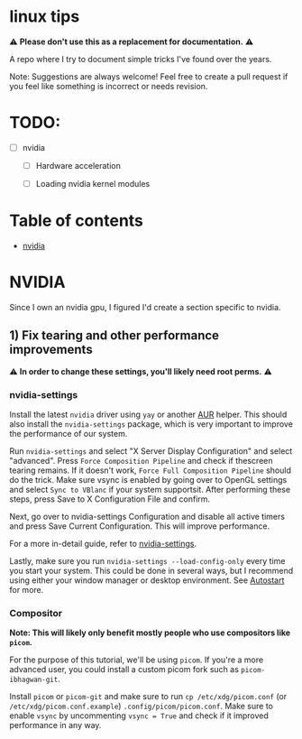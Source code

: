 # linux tips
:warning: **Please don't use this as a replacement for documentation.** :warning:

A repo where I try to document simple tricks I've found over the years.

Note: Suggestions are always welcome! Feel free to create a pull request if you feel like something is incorrect or needs revision.


# TODO:
- [ ] nvidia
  - [ ] Hardware acceleration
  - [ ] Loading nvidia kernel modules


# Table of contents
- [nvidia](#nvidia)

# NVIDIA
Since I own an nvidia gpu, I figured I'd create a section specific to nvidia.

## 1) Fix tearing and other performance improvements
:warning: **In order to change these settings, you'll likely need root perms.** :warning:
### nvidia-settings
Install the latest `nvidia` driver using `yay` or another [AUR](https://aur.archlinux.org/) helper. This should also install the `nvidia-settings` package, which is very important to improve the performance of our system. 


Run `nvidia-settings` and select "X Server Display Configuration" and select "advanced". Press `Force Composition Pipeline` and check if thescreen tearing remains. If it doesn't work, `Force Full Composition Pipeline` should do the trick. Make sure vsync is enabled by going over to OpenGL settings and select `Sync to VBlanc` if your system supportsit. After performing these steps, press Save to X Configuration File and confirm. 

Next, go over to nvidia-settings Configuration and disable all active timers and press Save Current Configuration. This will improve performance. 

For a more in-detail guide, refer to [nvidia-settings](https://wiki.archlinux.org/title/NVIDIA#nvidia-settings).

Lastly, make sure you run `nvidia-settings --load-config-only` every time you start your system. This could be done in several ways, but I recommend using either your window manager or desktop environment. See [Autostart](https://wiki.archlinux.org/title/Autostarting) for more.

### Compositor
**Note: This will likely only benefit mostly people who use compositors like `picom`.**

For the purpose of this tutorial, we'll be using `picom`. If you're a more advanced user, you could install a custom picom fork such as `picom-ibhagwan-git`.

Install `picom` or `picom-git` and make sure to run `cp /etc/xdg/picom.conf` (or `/etc/xdg/picom.conf.example`) `.config/picom/picom.conf`. Make sure to enable `vsync` by uncommenting `vsync = True` and check if it improved performance in any way.  
